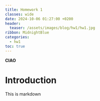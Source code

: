 ```yaml
---
title: Homework 1
classes: wide
date: 2024-10-06 01:27:00 +0200
header:
  teaser: /assets/images/blog/hw1/hw1.jpg
ribbon: MidnightBlue
categories:
  - hw1
toc: true
---
```


**CIAO**

# Introduction

This is markdown